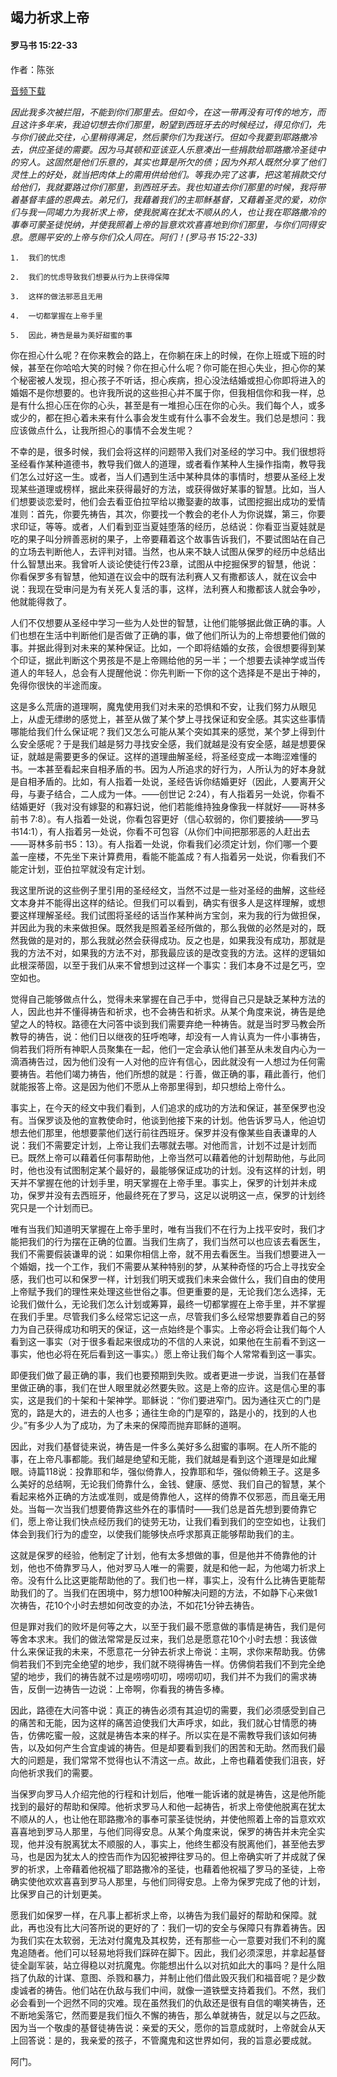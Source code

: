 ﻿## 竭力祈求上帝

#### 罗马书 15:22-33

作者：陈张

[音频下载](https://link.jscdn.cn/1drv/aHR0cHM6Ly8xZHJ2Lm1zL3UvcyFBaW5LWUhaYVJhLW5sd0tqSHc3OGIwMFZvWW41P2U9QURlWEpY.mp3)  

*因此我多次被拦阻，不能到你们那里去。但如今，在这一带再没有可传的地方，而且这许多年来，我迫切想去你们那里，盼望到西班牙去的时候经过，得见你们，先与你们彼此交往，心里稍得满足，然后蒙你们为我送行。但如今我要到耶路撒冷去，供应圣徒的需要。因为马其顿和亚该亚人乐意凑出一些捐款给耶路撒冷圣徒中的穷人。这固然是他们乐意的，其实也算是所欠的债；因为外邦人既然分享了他们灵性上的好处，就当把肉体上的需用供给他们。等我办完了这事，把这笔捐款交付给他们，我就要路过你们那里，到西班牙去。我也知道去你们那里的时候，我将带着基督丰盛的恩典去。弟兄们，我藉着我们的主耶稣基督，又藉着圣灵的爱，劝你们与我一同竭力为我祈求上帝，使我脱离在犹太不顺从的人，也让我在耶路撒冷的事奉可蒙圣徒悦纳，并使我照着上帝的旨意欢欢喜喜地到你们那里，与你们同得安息。愿赐平安的上帝与你们众人同在。阿们！(罗马书 15:22-33)*

	1.	我们的忧虑

	2.	我们的忧虑导致我们想要从行为上获得保障

	3.	这样的做法邪恶且无用

	4.	一切都掌握在上帝手里

	5.	因此，祷告是最为美好甜蜜的事

你在担心什么呢？在你来教会的路上，在你躺在床上的时候，在你上班或下班的时候，甚至在你哈哈大笑的时候？你在担心什么呢？你可能在担心失业，担心你的某个秘密被人发现，担心孩子不听话，担心疾病，担心没法结婚或担心你即将进入的婚姻不是你想要的。也许我所说的这些担心并不属于你，但我相信你和我一样，总是有什么担心压在你的心头，甚至是有一堆担心压在你的心头。我们每个人，或多或少的，都在担心着未来有什么事会发生或有什么事不会发生。我们总是想问：我应该做点什么，让我所担心的事情不会发生呢？

不幸的是，很多时候，我们会将这样的问题带入我们对圣经的学习中。我们很想将圣经看作某种道德书，教导我们做人的道理，或者看作某种人生操作指南，教导我们怎么过好这一生。或者，当人们遇到生活中某种具体的事情时，想要从圣经上发现某些道理或榜样，据此来获得最好的方法，或获得做好某事的智慧。比如，当人们想要谈恋爱时，他们会去看亚伯拉罕给以撒娶妻的故事，试图挖掘出成功的爱情准则：首先，你要先祷告，其次，你要找一个教会的老仆人为你说媒，第三，你要求印证，等等。或者，人们看到亚当夏娃堕落的经历，总结说：你看亚当夏娃就是吃的果子叫分辨善恶树的果子，上帝要藉着这个故事告诉我们，不要试图站在自己的立场去判断他人，去评判对错。当然，也从来不缺人试图从保罗的经历中总结出什么智慧出来。我曾听人谈论使徒行传23章，试图从中挖掘保罗的智慧，他说：你看保罗多有智慧，他知道在议会中的既有法利赛人又有撒都该人，就在议会中说：我现在受审问是为有关死人复活的事，这样，法利赛人和撒都该人就会争吵，他就能得救了。

人们不仅想要从圣经中学习一些为人处世的智慧，让他们能够据此做正确的事。人们也想在生活中判断他们是否做了正确的事，做了他们所认为的上帝想要他们做的事。并据此得到对未来的某种保证。比如，一个即将结婚的女孩，会很想要得到某个印证，据此判断这个男孩是不是上帝赐给他的另一半；一个想要去读神学或当传道人的年轻人，总会有人提醒他说：你先判断一下你的这个选择是不是出于神的，免得你很快的半途而废。

这是多么荒唐的道理啊，魔鬼使用我们对未来的恐惧和不安，让我们努力从眼见上，从虚无缥缈的感觉上，甚至从做了某个梦上寻找保证和安全感。其实这些事情哪能给我们什么保证呢？我们又怎么可能从某个突如其来的感觉，某个梦上得到什么安全感呢？于是我们越是努力寻找安全感，我们就越是没有安全感，越是想要保证，就越是需要更多的保证。这样的道理曲解圣经，将圣经变成一本晦涩难懂的书。一本甚至看起来自相矛盾的书。因为人所追求的好行为，人所认为的好本身就是自相矛盾的。比如，有人指着一处说，圣经告诉你结婚更好（因此，人要离开父母，与妻子结合，二人成为一体。——创世记 2:24），有人指着另一处说，你看不结婚更好（我对没有嫁娶的和寡妇说，他们若能维持独身像我一样就好——哥林多前书 7:8）。有人指着一处说，你看包容更好（信心软弱的，你们要接纳——罗马书14:1），有人指着另一处说，你看不可包容（从你们中间把那邪恶的人赶出去——哥林多前书5：13）。有人指着一处说，你看我们必须定计划，你们哪一个要盖一座楼，不先坐下来计算费用，看能不能盖成？有人指着另一处说，你看我们不能定计划，亚伯拉罕就没有定计划。

我这里所说的这些例子里引用的圣经经文，当然不过是一些对圣经的曲解，这些经文本身并不能得出这样的结论。但我们可以看到，确实有很多人是这样理解，或想要这样理解圣经。我们试图将圣经的话当作某种尚方宝剑，来为我的行为做担保，并因此为我的未来做担保。既然我是照着圣经所做的，那么我做的必然是对的，既然我做的是对的，那么我就必然会获得成功。反之也是，如果我没有成功，那就是我的方法不对，如果我的方法不对，那我最应该的是改变我的方法。这样的逻辑如此根深蒂固，以至于我们从来不曾想到过这样一个事实：我们本身不过是乞丐，空空如也。

觉得自己能够做点什么，觉得未来掌握在自己手中，觉得自己只是缺乏某种方法的人，因此也并不懂得祷告和祈求，也不会祷告和祈求。从某个角度来说，祷告是绝望之人的特权。路德在大问答中谈到我们需要弃绝一种祷告。就是当时罗马教会所教导的祷告，说：他们日以继夜的狂呼咆哮，却没有一人肯认真为一件小事祷告，倘若我们将所有神职人员聚集在一起，他们一定会承认他们甚至从未发自内心为一滴酒祷告过，因为他们没有一人对他的应许有信心，因此就没有一人想过为任何需要祷告。若他们竭力祷告，他们所想的就是：行善，做正确的事，藉此善行，他们就能报答上帝。这是因为他们不愿从上帝那里得到，却只想给上帝什么。

事实上，在今天的经文中我们看到，人们追求的成功的方法和保证，甚至保罗也没有。当保罗谈及他的宣教使命时，他谈到他接下来的计划。他告诉罗马人，他迫切想去他们那里，他想要蒙他们送行前往西班牙。保罗并没有像某些自表谦卑的人说：我们不需要定计划，上帝让我们去哪就去哪。对他而言，计划不过是计划而已。既然上帝可以藉着任何事帮助他，上帝当然可以藉着他的计划帮助他，与此同时，他也没有试图制定某个最好的，最能够保证成功的计划。没有这样的计划，明天并不掌握在他的计划手里，明天掌握在上帝手里。事实上，保罗的计划并未成功，保罗并没有去西班牙，他最终死在了罗马，这足以说明这一点，保罗的计划终究只是一个计划而已。

唯有当我们知道明天掌握在上帝手里时，唯有当我们不在行为上找平安时，我们才能把我们的行为摆在正确的位置。当我们生病了，我们当然可以也应该去看医生，我们不需要假装谦卑的说：如果你相信上帝，就不用去看医生。当我们想要进入一个婚姻，找一个工作，我们不需要从某种特别的梦，从某种奇怪的巧合上寻找安全感，我们也可以和保罗一样，计划我们明天或我们未来会做什么，我们自由的使用上帝赋予我们的理性来处理这些世俗之事。但更重要的是，无论我们怎么选择，无论我们做什么，无论我们怎么计划或筹算，最终一切都掌握在上帝手里，并不掌握在我们手里。尽管我们多么经常忘记这一点，尽管我们多么经常想要靠着自己的努力为自己获得成功和明天的保证，这一点始终是个事实。上帝必将会让我们每个人看到这一事实（对于很多看起来很成功的不信的人来说，如果他在生前看不到这一事实，他也必将在死后看到这一事实。）愿上帝让我们每个人常常看到这一事实。

即便我们做了最正确的事，我们也要预期到失败。或者更进一步说，当我们在基督里做正确的事，我们在世人眼里就必然要失败。这是上帝的应许。这是信心里的事实，这是我们的十架和十架神学。耶稣说：“你们要进窄门。因为通往灭亡的门是宽的，路是大的，进去的人也多；通往生命的门是窄的，路是小的，找到的人也少。”有多少人为了成功，为了未来的保障而抛弃耶稣的道啊。

因此，对我们基督徒来说，祷告是一件多么美好多么甜蜜的事啊。在人所不能的事，在上帝凡事都能。我们越是绝望和无能，我们就越是看到这个道理是如此耀眼。诗篇118说：投靠耶和华，强似倚靠人，投靠耶和华，强似倚赖王子。这是多么美好的总结啊，无论我们倚靠什么，金钱、健康、感觉、我们自己的智慧，某个看起来格外正确的方法或准则，或是倚靠他人，这样的倚靠不仅邪恶，而且毫无用处。当每一次当我们想要倚靠这些外在的事情时——我们总是首先想到要倚靠它们，愿上帝让我们快点经历我们的徒劳无功，让我们看到我们的空空如也，让我们体会到我们行为的虚空，以使我们能够快点呼求那真正能够帮助我们的主。

这就是保罗的经验，他制定了计划，他有太多想做的事，但是他并不倚靠他的计划，他也不倚靠罗马人，他对罗马人唯一的需要，就是和他一起，为他竭力祈求上帝。没有什么比这更能帮助他的了。我们也一样，事实上，没有什么比祷告更能帮助我们的了。当我们在困境中，努力想100种解决问题的方法，不如静下心来做1次祷告，花10个小时去想如何改变的办法，不如花1分钟去祷告。

但是罪对我们的败坏是何等之大，以至于我们最不愿意做的事情是祷告，我们是何等舍本求末。我们的做法常常是反过来，我们总是愿意花10个小时去想：我该做什么来保证我的未来，不愿意花一分钟去祈求上帝说：主啊，求你来帮助我。仿佛倘若我们不到完全绝望的地步，我们就不晓得祷告一样。仿佛倘若我们不到完全绝望的地步，我们的祷告就不过是唠唠叨叨，唠唠叨叨，我们并不为我们的需求祷告，反倒一边祷告一边说：上帝啊，你看我的祷告多棒。

因此，路德在大问答中说：真正的祷告必须有其迫切的需要，我们必须感受到自己的痛苦和无能，因为这样的痛苦迫使我们大声呼求，如此，我们就心甘情愿的祷告，仿佛吃蜜一般，这就是祷告本来的样子。所以实在是不需教导我们该如何祷告，以及如何产生合宜虔诚的祷告。但是却要看到我们的困苦和无助。然而我们最大的问题是，我们常常不觉得也认不清这一点。故此，上帝也藉着使我们沮丧，好向他祈求我们的需要。

当保罗向罗马人介绍完他的行程和计划后，他唯一能诉诸的就是祷告，这是他所能找到的最好的帮助和保障。他祈求罗马人和他一起祷告，祈求上帝使他脱离在犹太不顺从的人，也让他在耶路撒冷的事奉可蒙圣徒悦纳，并使他照着上帝的旨意欢欢喜喜地到罗马人那里，与他们同得安息。从某个角度来说，保罗的祷告并未完全实现，他并没有脱离犹太不顺服的人，事实上，他终生都没有脱离他们，甚至他去罗马，也是因为犹太人的控告而作为囚犯被押往罗马的。但上帝确实听了并成就了保罗的祈求，上帝藉着他祝福了耶路撒冷的圣徒，也藉着他祝福了罗马的圣徒，上帝确实使他欢欢喜喜到罗马人那里，与他们同得安息。上帝为保罗完成了他的计划，比保罗自己的计划更美。

愿我们如保罗一样，在凡事上都祈求上帝，以祷告为我们最好的帮助和保障。就此，再也没有比大问答所说的更好的了：我们一切的安全与保障只有靠着祷告。因为我们实在太软弱，无法对付魔鬼及其权势，还有那些一心一意要对我们不利的魔鬼追随者。他们可以轻易地将我们踩碎在脚下。因此，我们必须深思，并拿起基督徒全副军装，站立得稳以对抗魔鬼。你能想出什么以对抗如此大的事吗？是什么阻挡了仇敌的计谋、意图、杀戮和暴力，并制止他们借此毁灭我们和福音呢？是少数虔诚者的祷告。他们站在仇敌与我们中间，就像一道铁壁支持着我们。不然，我们必会看到一个迥然不同的灾难。现在虽然我们的仇敌还是很有自信的嘲笑祷告，还不断地奚落它，然而要是我们恒久不懈的祷告，那么单就祷告，就足以与之匹敌。因为当一个敬虔的基督徒祷告说：亲爱的天父，愿你的旨意成就时，上帝就会从天上回答说：是的，我亲爱的孩子，不管魔鬼和这世界如何，我的旨意必要成就。

阿门。